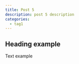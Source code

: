 ```yaml
---
title: Post 5
description: post 5 description
categories:
  - tag1
---
```


## Heading example

Text example
